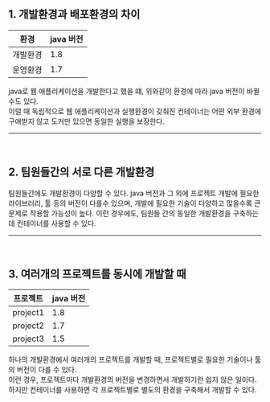 ## 1. 개발환경과 배포환경의 차이

|환경|java 버전|
|---|---|
|개발환경|1.8|
|운영환경|1.7|

java로 웹 애플리케이션을 개발한다고 했을 떄, 위와같이 환경에 따라 java 버전이 바뀔수도 있다.    
이럴 때 독립적으로 웹 애플리케이션과 실행환경이 갖춰진 컨테이너는 어떤 외부 환경에 구애받지 않고 도커만 있으면 동일한 실행을 보장한다.

---

<br/>

## 2. 팀원들간의 서로 다른 개발환경

팀원들간에도 개발환경이 다양할 수 있다.
java 버전과 그 외에 프로젝트 개발에 필요한 라이브러리, 툴 등의 버전이 다를수 있으며, 개발에 필요한 기술이 다양하고 많을수록 큰 문제로 작용할 가능성이 높다.
이런 경우에도, 팀원들 간의 동일한 개발환경을 구축하는데 컨테이너를 사용할 수 있다.

---

<br/>

## 3. 여러개의 프로젝트를 동시에 개발할 때

|프로젝트|java 버전|
|---|---|
|project1|1.8|
|project2|1.7|
|project3|1.5|

하나의 개발환경에서 여러개의 프로젝트를 개발할 때, 프로젝트별로 필요한 기술이나 툴의 버전이 다를 수 있다.   
이런 경우, 프로젝트마다 개발환경의 버전을 변경하면서 개발하기란 쉽지 않은 일이다.
하지만 컨테이너를 사용하면 각 프로젝트별로 별도의 환경을 구축해서 개발할 수 있다.


